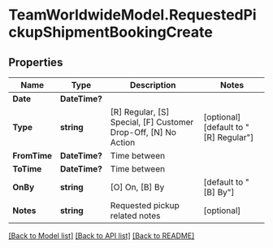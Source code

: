 # TeamWorldwideModel.RequestedPickupShipmentBookingCreate
## Properties

Name | Type | Description | Notes
------------ | ------------- | ------------- | -------------
**Date** | **DateTime?** |  | 
**Type** | **string** |               [R] Regular,              [S] Special,              [F] Customer Drop-Off,              [N] No Action           | [optional] [default to "[R] Regular"]
**FromTime** | **DateTime?** | Time between | 
**ToTime** | **DateTime?** | Time between | 
**OnBy** | **string** |           [O] On,           [B] By           | [default to "[B] By"]
**Notes** | **string** | Requested pickup related notes | [optional] 

[[Back to Model list]](../README.md#documentation-for-models) [[Back to API list]](../README.md#documentation-for-api-endpoints) [[Back to README]](../README.md)

